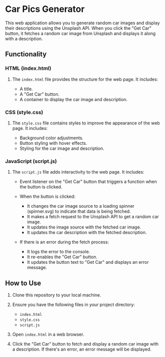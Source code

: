 # Car Pics Generator

This web application allows you to generate random car images and display their descriptions using the Unsplash API. When you click the "Get Car" button, it fetches a random car image from Unsplash and displays it along with a description.

## Functionality

### HTML (index.html)

1. The `index.html` file provides the structure for the web page. It includes:

   - A title.
   - A "Get Car" button.
   - A container to display the car image and description.

### CSS (style.css)

1. The `style.css` file contains styles to improve the appearance of the web page. It includes:

   - Background color adjustments.
   - Button styling with hover effects.
   - Styling for the car image and description.

### JavaScript (script.js)

1. The `script.js` file adds interactivity to the web page. It includes:

   - Event listener on the "Get Car" button that triggers a function when the button is clicked.

   - When the button is clicked:

     - It changes the car image source to a loading spinner (spinner.svg) to indicate that data is being fetched.
     - It makes a fetch request to the Unsplash API to get a random car image.
     - It updates the image source with the fetched car image.
     - It updates the car description with the fetched description.

   - If there is an error during the fetch process:
     - It logs the error to the console.
     - It re-enables the "Get Car" button.
     - It updates the button text to "Get Car" and displays an error message.

## How to Use

1. Clone this repository to your local machine.

2. Ensure you have the following files in your project directory:
   - `index.html`
   - `style.css`
   - `script.js`
3. Open `index.html` in a web browser.

4. Click the "Get Car" button to fetch and display a random car image with a description. If there's an error, an error message will be displayed.
